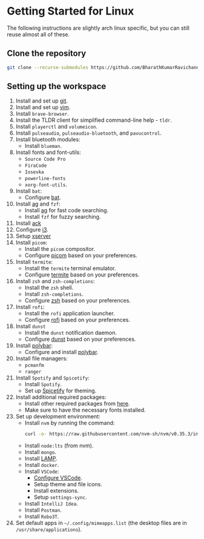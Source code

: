 # Getting Started for Linux
The following instructions are slightly arch linux specific, but you can still reuse almost all of these.


## Clone the repository
```sh
git clone --recurse-submodules https://github.com/BharathKumarRavichandran/dotfiles.git
```


## Setting up the workspace
1. Install and set up [git](/git).
1. Install and set up [vim](/vim).
1. Install `brave-browser`.
1. Install the TLDR client for simplified command-line help - `tldr`.
1. Install `playerctl` and `volumeicon`.
1. Install `pulseaudio`, `pulseaudio-bluetooth`, and `pavucontrol`.
1. Install bluetooth modules:
   - Install `blueman`.
1. Install fonts and font-utils:
   - `Source Code Pro`
   - `FiraCode`
   - `Iosevka`
   - `powerline-fonts`
   - `xorg-font-utils`.
1. Install `bat`:
   - Configure [bat](/bat).
1. Install [ag](https://github.com/ggreer/the_silver_searcher) and `fzf`:
	- Install [ag](https://github.com/ggreer/the_silver_searcher) for fast code searching.
	- Install `fzf` for fuzzy searching.
1. Install [ack](https://beyondgrep.com/install/)
1. Configure [i3](/i3).
1. Setup [xserver](/xserver/)
1. Install `picom`:
	- Install the `picom` compositor.
	- Configure [picom](/picom) based on your preferences.
1. Install `termite`:
	- Install the `termite` terminal emulator.
	- Configure [termite](/termite) based on your preferences.
1. Install `zsh` and `zsh-completions`:
	- Install the `zsh` shell.
	- Install `zsh-completions`.
	- Configure [zsh](/zsh) based on your preferences.
1. Install `rofi`:
	- Install the `rofi` application launcher.
	- Configure [rofi](/rofi) based on your preferences.
1. Install `dunst`
	- Install the `dunst` notification daemon.
	- Configure [dunst](/dunst) based on your preferences.
1. Install [polybar](https://github.com/adi1090x/polybar-themes):
	- Configure and install [polybar](/polybar).
1. Install file managers:
	- `pcmanfm`
	- `ranger`
1. Install `Spotify` and `Spicetify`:
	- Install `Spotify`.
	- Set up [Spicetify](/spicetify/) for theming.
1. Install additional required packages:
	- Install other required packages from [here](/packages/).
	- Make sure to have the necessary fonts installed.
1. Set up development environment:
	- Install `nvm` by running the command:
	  ```sh
	  curl -o- https://raw.githubusercontent.com/nvm-sh/nvm/v0.35.3/install.sh | bash
	  ```
	- Install `node:lts` (from nvm).
	- Install `mongo`.
	- Install [LAMP](https://www.tecmint.com/install-lamp-in-arch-linux/).
	- Install `docker`.
	- Install `VSCode`:
		- [Configure VSCode](/vscode/).
		- Setup theme and file icons.
		- Install extensions.
		- Setup `settings-sync`.
	- Install `IntelliJ Idea`.
	- Install `Postman`.
	- Install `Robo3T`.
1. Set default apps in `~/.config/mimeapps.list` (the desktop files are in `/usr/share/applications`).
